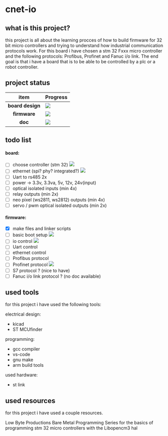 # cnet-io 
 

## what is this project?
 this project is all about the learning procces of how to build firmware for 32 bit micro controllers and trying to understand how industrial communication protocols work. For this board i have chosen a stm 32 Fxxx micro controller and the following protocols: Profibus, Profinet and Fanuc i/o link. The end goal is that i have a board that is to be able to be controlled by a plc or a robot controller.

## project status

| item    | Progress |
| :--------: | ------- |
| **board design** | ![](https://geps.dev/progress/1?dangerColor=6488ea&warningColor=6488ea&successColor=6488ea) |
| **firmware** | ![](https://geps.dev/progress/1?dangerColor=6488ea&warningColor=6488ea&successColor=6488ea) |
| **doc** | ![](https://geps.dev/progress/0?dangerColor=6488ea&warningColor=6488ea&successColor=6488ea) |

## todo list
#### board:
- [ ] choose controller (stm 32) ![](https://img.shields.io/badge/active-6488ea) 
- [ ] ethernet (spi? phy? integrated?) ![](https://img.shields.io/badge/active-6488ea) 
- [ ] Uart to rs485 2x
- [ ] power -> 3.3v, 3.3va, 5v, 12v, 24v(input)
- [ ] optical isolated inputs (min 4x)
- [ ] relay outputs (min 2x)
- [ ] neo pixel (ws2811, ws2812) outputs (min 4x)
- [ ] servo / pwm optical isolated outputs (min 2x)

#### firmware:
- [x] make files and linker scripts 
- [ ] basic boot setup ![](https://img.shields.io/badge/active-6488ea) 
- [ ] io control ![](https://img.shields.io/badge/active-6488ea) 
- [ ] Uart control
- [ ] ethernet control
- [ ] Profibus protocol
- [ ] Profinet protocol ![](https://img.shields.io/badge/active-6488ea) 
- [ ] S7 protocol ? (nice to have)
- [ ] Fanuc i/o link protocol ? (no doc available)

## used tools
for this project i have used the following tools:

electrical design:
* kicad
* ST MCUfinder

programming:
* gcc compiler
* vs-code
* gnu make
* arm build tools

used hardware:
* st link

## used resources
for this project i have used a couple resources.

Low Byte Productions Bare Metal Programming Series
for the basics of programming stm 32 micro controllers with the Libopencm3 hal



